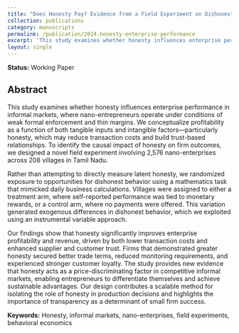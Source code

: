 ```yaml
---
title: "Does Honesty Pay? Evidence from a Field Experiment on Dishonesty and Enterprise Performance in Informal Markets"
collection: publications
category: manuscripts   
permalink: /publication/2024-honesty-enterprise-performance
excerpt: 'This study examines whether honesty influences enterprise performance in informal markets using a novel field experiment with 2,576 nano-enterprises across 208 villages in Tamil Nadu.'
layout: single
---
```


**Status:** Working Paper

## Abstract

This study examines whether honesty influences enterprise performance in informal markets, where nano-entrepreneurs operate under conditions of weak formal enforcement and thin margins. We conceptualize profitability as a function of both tangible inputs and intangible factors—particularly honesty, which may reduce transaction costs and build trust-based relationships. To identify the causal impact of honesty on firm outcomes, we designed a novel field experiment involving 2,576 nano-enterprises across 208 villages in Tamil Nadu. 

Rather than attempting to directly measure latent honesty, we randomized exposure to opportunities for dishonest behavior using a mathematics task that mimicked daily business calculations. Villages were assigned to either a treatment arm, where self-reported performance was tied to monetary rewards, or a control arm, where no payments were offered. This variation generated exogenous differences in dishonest behavior, which we exploited using an instrumental variable approach.

Our findings show that honesty significantly improves enterprise profitability and revenue, driven by both lower transaction costs and enhanced supplier and customer trust. Firms that demonstrated greater honesty secured better trade terms, reduced monitoring requirements, and experienced stronger customer loyalty. The study provides new evidence that honesty acts as a price-discriminating factor in competitive informal markets, enabling entrepreneurs to differentiate themselves and achieve sustainable advantages. Our design contributes a scalable method for isolating the role of honesty in production decisions and highlights the importance of transparency as a determinant of small firm success.

**Keywords:** Honesty, informal markets, nano-enterprises, field experiments, behavioral economics

